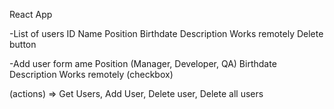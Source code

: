 React App

-List of users
    ID
    Name
    Position
    Birthdate
    Description
    Works remotely
    Delete button
    
-Add user form
    ame
    Position (Manager, Developer, QA)
    Birthdate
    Description
    Works remotely (checkbox)
    
(actions) => 
    Get Users, 
    Add User,
    Delete user, 
    Delete all users


